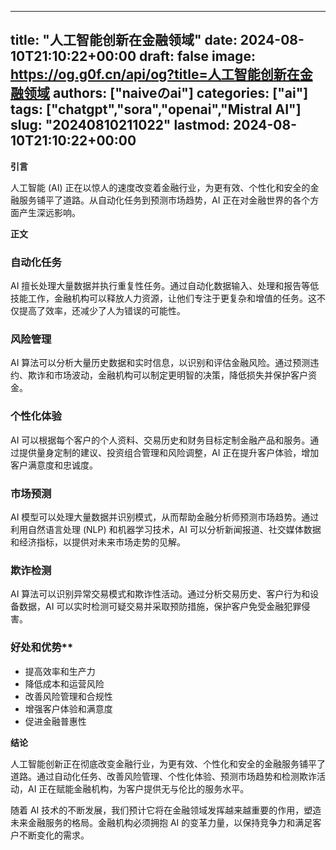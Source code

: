 
---
title: "人工智能创新在金融领域"
date: 2024-08-10T21:10:22+00:00
draft: false
image: https://og.g0f.cn/api/og?title=人工智能创新在金融领域
authors: ["naiveのai"]
categories: ["ai"]
tags: ["chatgpt","sora","openai","Mistral AI"]
slug: "20240810211022"
lastmod: 2024-08-10T21:10:22+00:00
---
**引言**

人工智能 (AI) 正在以惊人的速度改变着金融行业，为更有效、个性化和安全的金融服务铺平了道路。从自动化任务到预测市场趋势，AI 正在对金融世界的各个方面产生深远影响。

**正文**

### 自动化任务

AI 擅长处理大量数据并执行重复性任务。通过自动化数据输入、处理和报告等低技能工作，金融机构可以释放人力资源，让他们专注于更复杂和增值的任务。这不仅提高了效率，还减少了人为错误的可能性。

### 风险管理

AI 算法可以分析大量历史数据和实时信息，以识别和评估金融风险。通过预测违约、欺诈和市场波动，金融机构可以制定更明智的决策，降低损失并保护客户资金。

### 个性化体验

AI 可以根据每个客户的个人资料、交易历史和财务目标定制金融产品和服务。通过提供量身定制的建议、投资组合管理和风险调整，AI 正在提升客户体验，增加客户满意度和忠诚度。

### 市场预测

AI 模型可以处理大量数据并识别模式，从而帮助金融分析师预测市场趋势。通过利用自然语言处理 (NLP) 和机器学习技术，AI 可以分析新闻报道、社交媒体数据和经济指标，以提供对未来市场走势的见解。

### 欺诈检测

AI 算法可以识别异常交易模式和欺诈性活动。通过分析交易历史、客户行为和设备数据，AI 可以实时检测可疑交易并采取预防措施，保护客户免受金融犯罪侵害。

### 好处和优势**

* 提高效率和生产力
* 降低成本和运营风险
* 改善风险管理和合规性
* 增强客户体验和满意度
* 促进金融普惠性

**结论**

人工智能创新正在彻底改变金融行业，为更有效、个性化和安全的金融服务铺平了道路。通过自动化任务、改善风险管理、个性化体验、预测市场趋势和检测欺诈活动，AI 正在赋能金融机构，为客户提供无与伦比的服务水平。

随着 AI 技术的不断发展，我们预计它将在金融领域发挥越来越重要的作用，塑造未来金融服务的格局。金融机构必须拥抱 AI 的变革力量，以保持竞争力和满足客户不断变化的需求。